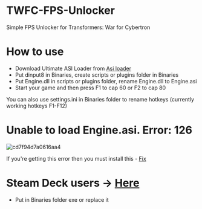# TWFC-FPS-Unlocker

Simple FPS Unlocker for Transformers: War for Cybertron

# How to use

- Download Ultimate ASI Loader from [Asi loader](https://github.com/ThirteenAG/Ultimate-ASI-Loader/releases)
- Put dinput8 in Binaries, create scripts or plugins folder in Binaries
- Put Engine.dll in scripts or plugins folder, rename Engine.dll to Engine.asi
- Start your game and then press F1 to cap 60 or F2 to cap 80

You can also use settings.ini in Binaries folder to rename hotkeys (currently working hotkeys F1-F12)

# Unable to load Engine.asi. Error: 126
![cd7f94d7a0616aa4](https://github.com/Oxotnickk/TWFC-FPS-Unlocker/assets/110573163/bb59055b-501c-4e80-b6be-ea9c7586333b)



If you're getting this error then you must install this - [Fix](https://drive.google.com/file/d/1qaNGKJbGROVaEAQeCVxTSOzJRsLOJY5w/view?usp=sharing)


# Steam Deck users -> [Here](https://github.com/Oxotnickk/TWFC-FPS-Unlocker/releases/tag/TWFCSD)
- Put in Binaries folder exe or replace it
